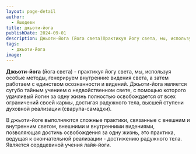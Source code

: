 ```yaml
---
layout: page-detail
author:
  - Яшодеви
title: джьоти-йога
publishDate: 2024-09-01
description: Джьоти-йога (йога света)Практикуя йогу света, мы, используя особые методы, генерируем внутренние видения света, а затем работаем с единством осознанности и видений.
tags:
  - джьоти-йога
image:
---
```

**Джьоти-йога** (йога света) - практикуя йогу света, мы, используя особые методы, генерируем внутренние видения света, а затем работаем с единством осознанности и видений. Джьоти-йога является сугубо тайным учением о недвойственном свете, с помощью которого удачливый йогин за одну жизнь полностью освобождается от всех ограничений своей кармы, достигая радужного тела, высшей ступени духовной реализации (сварупа-самадхи).

В джьоти-йоге выполняются сложные практики, связанные с внешним и внутренним светом, внешними и внутренними видениями, позволяющая достичь освобождения за одну жизнь, это практика, ведущая к окончательной реализации - достижению радужного тела. Является сердцевиной учения лайя-йоги.
